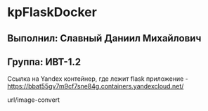 # kpFlaskDocker
## Выполнил: Славный Даниил Михайлович 
## Группа: ИВТ-1.2 

Ссылка на Yandex контейнер, где лежит flask приложение - 
https://bbat55gv7m9cf7sne84g.containers.yandexcloud.net/

url/image-convert
